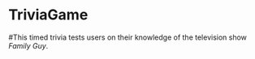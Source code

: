 # TriviaGame
#This timed trivia tests users on their knowledge of the television show _Family Guy_.
